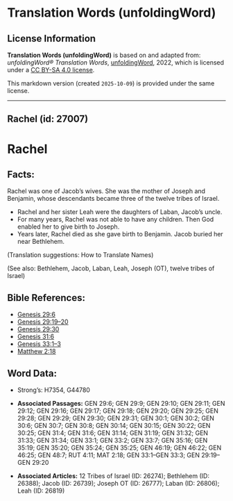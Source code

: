 # Translation Words (unfoldingWord)

## License Information

**Translation Words (unfoldingWord)** is based on and adapted from: _unfoldingWord® Translation Words_, [unfoldingWord](https://unfoldingword.org/utw), 2022, which is licensed under a [CC BY-SA 4.0 license](https://creativecommons.org/licenses/by-sa/4.0/legalcode.en).

This markdown version (created `2025-10-09`) is provided under the same license.



--------------------------------

## Rachel (id: 27007)

Rachel
======

Facts:
------

Rachel was one of Jacob’s wives. She was the mother of Joseph and Benjamin, whose descendants became three of the twelve tribes of Israel.

* Rachel and her sister Leah were the daughters of Laban, Jacob’s uncle.
* For many years, Rachel was not able to have any children. Then God enabled her to give birth to Joseph.
* Years later, Rachel died as she gave birth to Benjamin. Jacob buried her near Bethlehem.

(Translation suggestions: How to Translate Names)

(See also: Bethlehem, Jacob, Laban, Leah, Joseph (OT), twelve tribes of Israel)

Bible References:
-----------------

* [Genesis 29:6](https://ref.ly/Gen29:6)
* [Genesis 29:19–20](https://ref.ly/Gen29:19-Gen29:20)
* [Genesis 29:30](https://ref.ly/Gen29:30)
* [Genesis 31:6](https://ref.ly/Gen31:6)
* [Genesis 33:1–3](https://ref.ly/Gen33:1-Gen33:3)
* [Matthew 2:18](https://ref.ly/Matt2:18)

Word Data:
----------

* Strong’s: H7354, G44780

* **Associated Passages:** GEN 29:6; GEN 29:9; GEN 29:10; GEN 29:11; GEN 29:12; GEN 29:16; GEN 29:17; GEN 29:18; GEN 29:20; GEN 29:25; GEN 29:28; GEN 29:29; GEN 29:30; GEN 29:31; GEN 30:1; GEN 30:2; GEN 30:6; GEN 30:7; GEN 30:8; GEN 30:14; GEN 30:15; GEN 30:22; GEN 30:25; GEN 31:4; GEN 31:6; GEN 31:14; GEN 31:19; GEN 31:32; GEN 31:33; GEN 31:34; GEN 33:1; GEN 33:2; GEN 33:7; GEN 35:16; GEN 35:19; GEN 35:20; GEN 35:24; GEN 35:25; GEN 46:19; GEN 46:22; GEN 46:25; GEN 48:7; RUT 4:11; MAT 2:18; GEN 33:1–GEN 33:3; GEN 29:19–GEN 29:20
* **Associated Articles:** 12 Tribes of Israel (ID: 26274); Bethlehem (ID: 26388); Jacob (ID: 26739); Joseph OT (ID: 26777); Laban (ID: 26806); Leah (ID: 26819)

